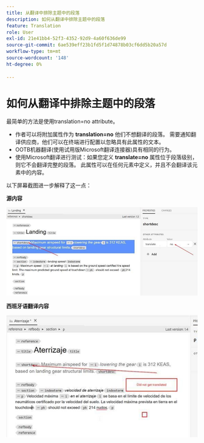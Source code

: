 ```yaml
---
title: 从翻译中排除主题中的段落
description: 如何从翻译中排除主题中的段落
feature: Translation
role: User
exl-id: 21e41bb4-52f3-4352-92d9-4a60f636de99
source-git-commit: 6ae539eff23b1fd5f1d74878b03cf6dd5b20a57d
workflow-type: tm+mt
source-wordcount: '148'
ht-degree: 0%

---
```


# 如何从翻译中排除主题中的段落

最简单的方法是使用translation=no attribute。

+ 作者可以将附加属性作为 **translation=no** 他们不想翻译的段落。 需要通知翻译供应商，他们可以在终端进行配置以忽略具有此属性的文本。
+ OOTB机器翻译(使用试用版Microsoft翻译连接器)具有相同的行为。
+ 使用Microsoft翻译进行测试：如果您定义 **translate=no** 属性位于段落级别，则它不会翻译完整的段落。 此属性可以在任何元素中定义，并且不会翻译该元素中的内容。


以下屏幕截图进一步解释了这一点：

**源内容**

![源内容](assets/source-content.jpg)

**西班牙语翻译内容**

![西班牙语翻译内容](assets/trans-content.jpg)
